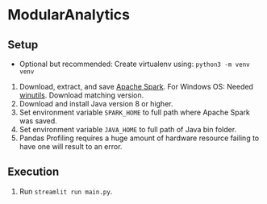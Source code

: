 # ModularAnalytics

## Setup
* Optional but recommended: Create virtualenv using: `python3 -m venv venv`
1. Download, extract, and save [Apache Spark](https://www.apache.org/dyn/closer.lua/spark/spark-3.1.2/spark-3.1.2-bin-hadoop3.2.tgz). For Windows OS: Needed [winutils](https://github.com/cdarlint/winutils). Download matching version.
2. Download and install Java version 8 or higher.
3. Set environment variable `SPARK_HOME` to full path where Apache Spark was saved.
4. Set environment variable `JAVA_HOME` to full path of Java bin folder.
5. Pandas Profiling requires a huge amount of hardware resource failing to have one will result to an error.

## Execution
1. Run `streamlit run main.py`.










